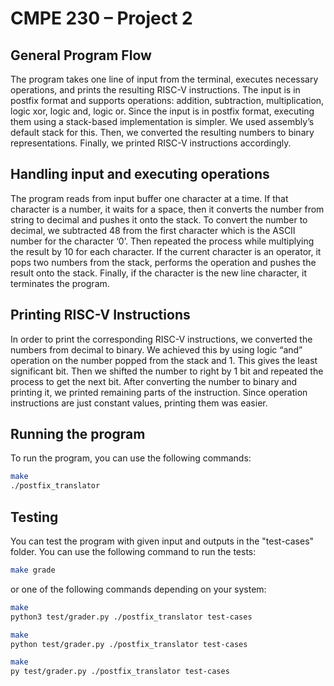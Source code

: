 # CMPE 230 – Project 2

## General Program Flow

The program takes one line of input from the terminal, executes necessary operations, and prints the resulting RISC-V instructions. The input is in postfix format and supports operations: addition, subtraction, multiplication, logic xor, logic and, logic or. Since the input is in postfix format, executing them using a stack-based implementation is simpler. We used assembly’s default stack for this. Then, we converted the resulting numbers to binary representations. Finally, we printed RISC-V instructions accordingly.

## Handling input and executing operations

The program reads from input buffer one character at a time. If that character is a number, it waits for a space, then it converts the number from string to decimal and pushes it onto the stack. To convert the number to decimal, we subtracted 48 from the first character which is the ASCII number for the character ‘0’. Then repeated the process while multiplying the result by 10 for each character. If the current character is an operator, it pops two numbers from the stack, performs the operation and pushes the result onto the stack. Finally, if the character is the new line character, it terminates the program.

## Printing RISC-V Instructions

In order to print the corresponding RISC-V instructions, we converted the numbers from decimal to binary. We achieved this by using logic “and” operation on the number popped from the stack and 1. This gives the least significant bit. Then we shifted the number to right by 1 bit and repeated the process to get the next bit. After converting the number to binary and printing it, we printed remaining parts of the instruction. Since operation instructions are just constant values, printing them was easier.

## Running the program

To run the program, you can use the following commands:

```bash
make
./postfix_translator
```

## Testing

You can test the program with given input and outputs in the "test-cases" folder. You can use the following command to run the tests:

```bash
make grade
```

or one of the following commands depending on your system:

```bash
make
python3 test/grader.py ./postfix_translator test-cases
```

```bash
make
python test/grader.py ./postfix_translator test-cases
```

```bash
make
py test/grader.py ./postfix_translator test-cases
```
